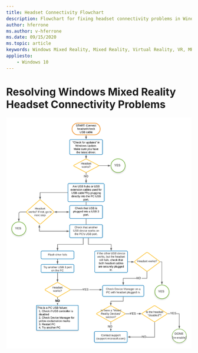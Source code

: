 ```yaml
---
title: Headset Connectivity Flowchart
description: Flowchart for fixing headset connectivity problems in Windows Mixed Reality headsets.
author: hferrone
ms.author: v-hferrone
ms.date: 09/15/2020
ms.topic: article
keywords: Windows Mixed Reality, Mixed Reality, Virtual Reality, VR, MR, flowchart, black screen, display, connectivity
appliesto:
    - Windows 10
---
```


# Resolving Windows Mixed Reality Headset Connectivity Problems

<img src="images/Flowchart_HMDConnectiivityV2.png" width="800">
